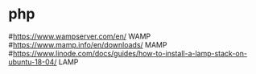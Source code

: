 # php
#https://www.wampserver.com/en/ WAMP 
#https://www.mamp.info/en/downloads/ MAMP
#https://www.linode.com/docs/guides/how-to-install-a-lamp-stack-on-ubuntu-18-04/ LAMP 
